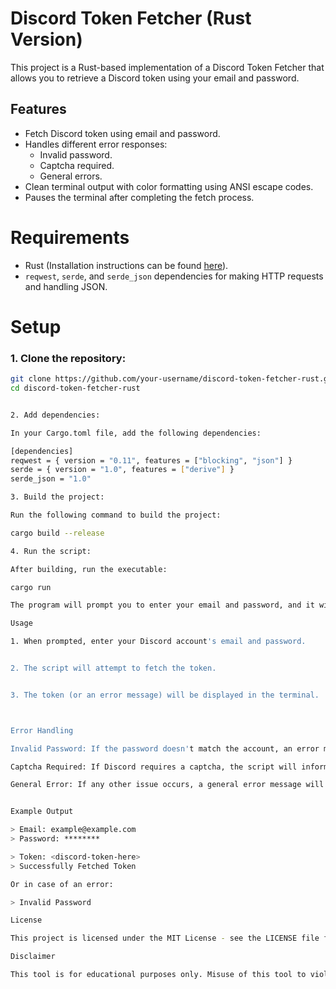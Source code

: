 

# Discord Token Fetcher (Rust Version)

This project is a Rust-based implementation of a Discord Token Fetcher that allows you to retrieve a Discord token using your email and password.

## Features

- Fetch Discord token using email and password.
- Handles different error responses:
  - Invalid password.
  - Captcha required.
  - General errors.
- Clean terminal output with color formatting using ANSI escape codes.
- Pauses the terminal after completing the fetch process.

# Requirements

- Rust (Installation instructions can be found [here](https://www.rust-lang.org/tools/install)).
- `reqwest`, `serde`, and `serde_json` dependencies for making HTTP requests and handling JSON.

# Setup

### 1. Clone the repository:

```bash
git clone https://github.com/your-username/discord-token-fetcher-rust.git
cd discord-token-fetcher-rust


2. Add dependencies:

In your Cargo.toml file, add the following dependencies:

[dependencies]
reqwest = { version = "0.11", features = ["blocking", "json"] }
serde = { version = "1.0", features = ["derive"] }
serde_json = "1.0"

3. Build the project:

Run the following command to build the project:

cargo build --release

4. Run the script:

After building, run the executable:

cargo run

The program will prompt you to enter your email and password, and it will attempt to fetch the token from Discord. It will display the token if successful or show an error message if something goes wrong.

Usage

1. When prompted, enter your Discord account's email and password.


2. The script will attempt to fetch the token.


3. The token (or an error message) will be displayed in the terminal.



Error Handling

Invalid Password: If the password doesn't match the account, an error message will be displayed.

Captcha Required: If Discord requires a captcha, the script will inform you and advise you to try again later.

General Error: If any other issue occurs, a general error message will be shown.


Example Output

> Email: example@example.com
> Password: ********

> Token: <discord-token-here>
> Successfully Fetched Token

Or in case of an error:

> Invalid Password

License

This project is licensed under the MIT License - see the LICENSE file for details.

Disclaimer

This tool is for educational purposes only. Misuse of this tool to violate Discord's Terms of Service or any other platform's policies is strictly prohibited.
